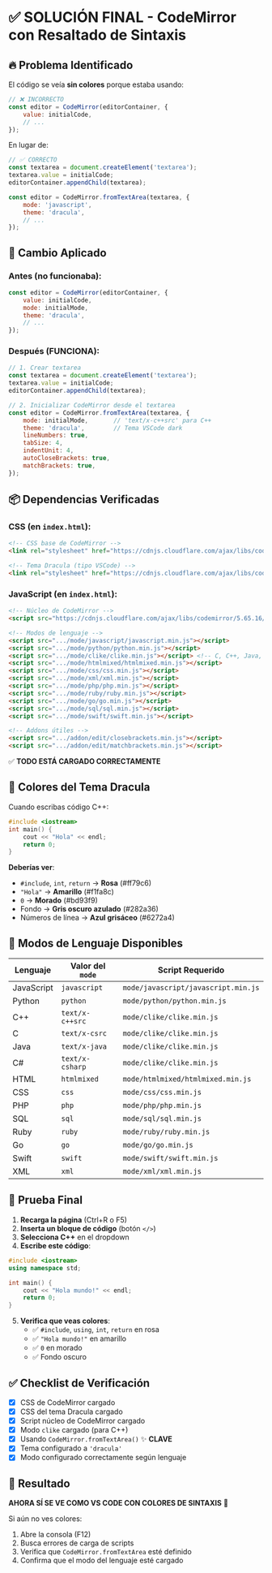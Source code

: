 # ✅ SOLUCIÓN FINAL - CodeMirror con Resaltado de Sintaxis

## 🔥 Problema Identificado

El código se veía **sin colores** porque estaba usando:
```javascript
// ❌ INCORRECTO
const editor = CodeMirror(editorContainer, {
    value: initialCode,
    // ...
});
```

En lugar de:
```javascript
// ✅ CORRECTO
const textarea = document.createElement('textarea');
textarea.value = initialCode;
editorContainer.appendChild(textarea);

const editor = CodeMirror.fromTextArea(textarea, {
    mode: 'javascript',
    theme: 'dracula',
    // ...
});
```

## 🎯 Cambio Aplicado

### Antes (no funcionaba):
```javascript
const editor = CodeMirror(editorContainer, {
    value: initialCode,
    mode: initialMode,
    theme: 'dracula',
    // ...
});
```

### Después (FUNCIONA):
```javascript
// 1. Crear textarea
const textarea = document.createElement('textarea');
textarea.value = initialCode;
editorContainer.appendChild(textarea);

// 2. Inicializar CodeMirror desde el textarea
const editor = CodeMirror.fromTextArea(textarea, {
    mode: initialMode,       // 'text/x-c++src' para C++
    theme: 'dracula',        // Tema VSCode dark
    lineNumbers: true,
    tabSize: 4,
    indentUnit: 4,
    autoCloseBrackets: true,
    matchBrackets: true,
});
```

## 📦 Dependencias Verificadas

### CSS (en `index.html`):
```html
<!-- CSS base de CodeMirror -->
<link rel="stylesheet" href="https://cdnjs.cloudflare.com/ajax/libs/codemirror/5.65.16/codemirror.min.css">

<!-- Tema Dracula (tipo VSCode) -->
<link rel="stylesheet" href="https://cdnjs.cloudflare.com/ajax/libs/codemirror/5.65.16/theme/dracula.min.css">
```

### JavaScript (en `index.html`):
```html
<!-- Núcleo de CodeMirror -->
<script src="https://cdnjs.cloudflare.com/ajax/libs/codemirror/5.65.16/codemirror.min.js"></script>

<!-- Modos de lenguaje -->
<script src=".../mode/javascript/javascript.min.js"></script>
<script src=".../mode/python/python.min.js"></script>
<script src=".../mode/clike/clike.min.js"></script> <!-- C, C++, Java, C# -->
<script src=".../mode/htmlmixed/htmlmixed.min.js"></script>
<script src=".../mode/css/css.min.js"></script>
<script src=".../mode/xml/xml.min.js"></script>
<script src=".../mode/php/php.min.js"></script>
<script src=".../mode/ruby/ruby.min.js"></script>
<script src=".../mode/go/go.min.js"></script>
<script src=".../mode/sql/sql.min.js"></script>
<script src=".../mode/swift/swift.min.js"></script>

<!-- Addons útiles -->
<script src=".../addon/edit/closebrackets.min.js"></script>
<script src=".../addon/edit/matchbrackets.min.js"></script>
```

✅ **TODO ESTÁ CARGADO CORRECTAMENTE**

## 🎨 Colores del Tema Dracula

Cuando escribas código C++:

```cpp
#include <iostream>
int main() {
    cout << "Hola" << endl;
    return 0;
}
```

**Deberías ver**:
- `#include`, `int`, `return` → **Rosa** (#ff79c6)
- `"Hola"` → **Amarillo** (#f1fa8c)
- `0` → **Morado** (#bd93f9)
- Fondo → **Gris oscuro azulado** (#282a36)
- Números de línea → **Azul grisáceo** (#6272a4)

## 🔧 Modos de Lenguaje Disponibles

| Lenguaje | Valor del `mode` | Script Requerido |
|----------|------------------|------------------|
| JavaScript | `javascript` | `mode/javascript/javascript.min.js` |
| Python | `python` | `mode/python/python.min.js` |
| C++ | `text/x-c++src` | `mode/clike/clike.min.js` |
| C | `text/x-csrc` | `mode/clike/clike.min.js` |
| Java | `text/x-java` | `mode/clike/clike.min.js` |
| C# | `text/x-csharp` | `mode/clike/clike.min.js` |
| HTML | `htmlmixed` | `mode/htmlmixed/htmlmixed.min.js` |
| CSS | `css` | `mode/css/css.min.js` |
| PHP | `php` | `mode/php/php.min.js` |
| SQL | `sql` | `mode/sql/sql.min.js` |
| Ruby | `ruby` | `mode/ruby/ruby.min.js` |
| Go | `go` | `mode/go/go.min.js` |
| Swift | `swift` | `mode/swift/swift.min.js` |
| XML | `xml` | `mode/xml/xml.min.js` |

## 🧪 Prueba Final

1. **Recarga la página** (Ctrl+R o F5)
2. **Inserta un bloque de código** (botón `</>`)
3. **Selecciona C++** en el dropdown
4. **Escribe este código**:
```cpp
#include <iostream>
using namespace std;

int main() {
    cout << "Hola mundo!" << endl;
    return 0;
}
```

5. **Verifica que veas colores**:
   - ✅ `#include`, `using`, `int`, `return` en rosa
   - ✅ `"Hola mundo!"` en amarillo
   - ✅ `0` en morado
   - ✅ Fondo oscuro

## ✅ Checklist de Verificación

- [x] CSS de CodeMirror cargado
- [x] CSS del tema Dracula cargado
- [x] Script núcleo de CodeMirror cargado
- [x] Modo `clike` cargado (para C++)
- [x] Usando `CodeMirror.fromTextArea()` ✨ **CLAVE**
- [x] Tema configurado a `'dracula'`
- [x] Modo configurado correctamente según lenguaje

## 🎉 Resultado

**AHORA SÍ SE VE COMO VS CODE CON COLORES DE SINTAXIS** 🚀

Si aún no ves colores:
1. Abre la consola (F12)
2. Busca errores de carga de scripts
3. Verifica que `CodeMirror.fromTextArea` esté definido
4. Confirma que el modo del lenguaje esté cargado
